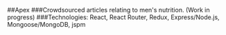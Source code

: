##Apex
###Crowdsourced articles relating to men's nutrition. (Work in progress)
###Technologies:
React, React Router, Redux, Express/Node.js, Mongoose/MongoDB, jspm
